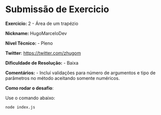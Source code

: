 # Submissão de Exercicio

**Exercicio:** 2 - Área de um trapézio

**Nickname:** HugoMarceloDev

**Nível Técnico:** - Pleno

**Twitter**: https://twitter.com/zhugom

**Dificuldade de Resolução:** - Baixa

**Comentários:** - Incluí validações para número de argumentos e tipo de parâmetros no método aceitando somente numéricos.

**Como rodar o desafio**:

Use o comando abaixo:

```bash
node index.js
```
